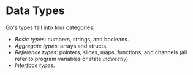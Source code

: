 # Data Types

Go's types fall into four categories:

* *Basic types*: numbers, strings, and booleans.
* *Aggregate types*: arrays and structs.
* *Reference types*: pointers, slices, maps, functions, and channels (all refer to program variables or state *indirectly*).
* *Interface types*.
